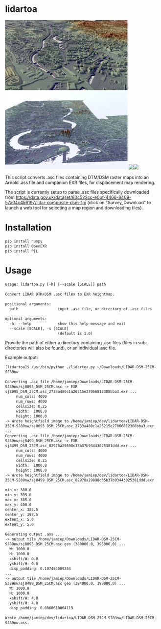 # lidartoa

<img src="./renders/bristol-lidar.png" width="400"/></a><img src="./renders/london-lidar.png" width="400"/></a>
<img src="./renders/manchester-lidar.png" width="400"/></a><img src="./renders/lidar-manchester-gpu.png" width="400"/></a>

This script converts .asc files containing DTM/DSM raster maps into an Arnold .ass file and companion EXR files, for displacement map rendering.

The script is currently setup to parse .asc files specifically downloaded from https://data.gov.uk/dataset/80c522cc-e0bf-4466-8409-57a04c456197/lidar-composite-dsm-1m (click on "Survey_Download" to launch a web tool for selecting a map region and downloading tiles).

# Installation

```
pip install numpy
pip install OpenEXR
pip install PIL
```

# Usage

```
usage: lidartoa.py [-h] [--scale [SCALE]] path

Convert LIDAR DTM/DSM .asc files to EXR heightmap.

positional arguments:
  path                  input .asc file, or directory of .asc files

optional arguments:
  -h, --help            show this help message and exit
  --scale [SCALE], -s [SCALE]
                        (default is 1.0)
```

Provide the path of either a directory containing .asc files (files in sub-directories will also be found), or an individual .asc file. 

Example output:

```
[lidartoa]$ /usr/bin/python ./lidartoa.py ~/Downloads/LIDAR-DSM-25CM-SJ89nw

Converting .asc file /home/jamiep/Downloads/LIDAR-DSM-25CM-SJ89nw/sj8095_DSM_25CM.asc -> EXR sj8095_DSM_25CM.asc_2733a480c1a26215e27066812308bba3.exr ...
	 num_cols: 4000
	 num_rows: 4000
	 cellsize: 0.25
	 width:  1000.0
	 height: 1000.0
-> Wrote heightfield image to /home/jamiep/dev/lidartoa/LIDAR-DSM-25CM-SJ89nw/sj8095_DSM_25CM.asc_2733a480c1a26215e27066812308bba3.exr
...
Converting .asc file /home/jamiep/Downloads/LIDAR-DSM-25CM-SJ89nw/sj8499_DSM_25CM.asc -> EXR sj8499_DSM_25CM.asc_82978a29898c35b37b93443025381ddd.exr ...
	 num_cols: 4000
	 num_rows: 4000
	 cellsize: 0.25
	 width:  1000.0
	 height: 1000.0
-> Wrote heightfield image to /home/jamiep/dev/lidartoa/LIDAR-DSM-25CM-SJ89nw/sj8499_DSM_25CM.asc_82978a29898c35b37b93443025381ddd.exr

min_x: 380.0
min_y: 395.0
max_x: 385.0
max_y: 400.0
center_x: 382.5
center_y: 397.5
extent_x: 5.0
extent_y: 5.0

Generating output .ass ...
-> output tile /home/jamiep/Downloads/LIDAR-DSM-25CM-SJ89nw/sj8095_DSM_25CM.asc geo (380000.0, 395000.0) ...
  W: 1000.0
  H: 1000.0
  xshift/W: 0.0
  yshift/H: 0.0
  disp_padding: 0.107454009354
...
-> output tile /home/jamiep/Downloads/LIDAR-DSM-25CM-SJ89nw/sj8499_DSM_25CM.asc geo (384000.0, 399000.0) ...
  W: 1000.0
  H: 1000.0
  xshift/W: 4.0
  yshift/H: 4.0
  disp_padding: 0.0860610064119

Wrote /home/jamiep/dev/lidartoa/LIDAR-DSM-25CM-SJ89nw/LIDAR-DSM-25CM-SJ89nw.ass.
```
